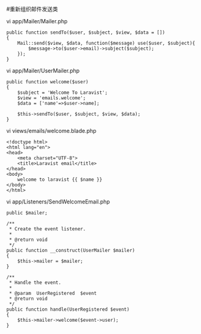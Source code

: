 #重新组织邮件发送类

vi app/Mailer/Mailer.php
```
public function sendTo($user, $subject, $view, $data = [])
{
    Mail::send($view, $data, function($message) use($user, $subject){
        $message->to($user->email)->subject($subject);
    });
}
```

vi app/Mailer/UserMailer.php
```
public function welcome($user)
{
    $subject = 'Welcome To Laravist';
    $view = 'emails.welcome';
    $data = ['name'=>$user->name];
    
    $this->sendTo($user, $subject, $view, $data);
}
```

vi views/emails/welcome.blade.php
```
<!doctype html>
<html lang="en">
<head>
    <meta charset="UTF-8">
    <title>Laravist email</title>
</head>
<body>
    welcome to laravist {{ $name }}
</body>
</html>
```

vi app/Listeners/SendWelcomeEmail.php
```
public $mailer;

/**
 * Create the event listener.
 *
 * @return void
 */
public function __construct(UserMailer $mailer)
{
    $this->mailer = $mailer;
}

/**
 * Handle the event.
 *
 * @param  UserRegistered  $event
 * @return void
 */
public function handle(UserRegistered $event)
{
    $this->mailer->welcome($event->user);
}
```